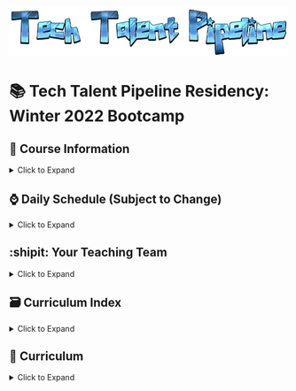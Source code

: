 ![TTP](./www/TTP_Logo_1.png)

# 📚 Tech Talent Pipeline Residency: Winter 2022 Bootcamp

## :scroll: Course Information

<details><summary>Click to Expand</summary>

- Class Days and Times

  - Monday - Friday, 10AM - 4PM
  - Dates: January 3, 2022(Monday) - January 28, 2022(Friday)

- [:movie_camera: Zoom Link](https://us02web.zoom.us/j/85857451767?pwd=SVlZbG5UYkhzb0tOaXIzSk9ONTUwdz09)
- [:computer: Slack](https://cunyttp.slack.com/archives/C02N91RHGM9)
- [:notebook: OneNote](https://1drv.ms/u/s!An3mqqGZuSCthdMUP8u8X3kS06rYhg)


</details>

## :watch: Daily Schedule (Subject to Change)

<details><summary>Click to Expand</summary>

10 AM - 12 PM - :speaking_head: Lecture, Review, Demo, Workshop of the Day

12PM - 1 PM - :plate_with_cutlery: Lunch

1PM - 4PM - :keyboard: Continuation of Lecture, Complete The Workshops/Homework For The Day

 </details>

## :shipit: Your Teaching Team

<details><summary>Click to Expand</summary>

### Lead Instructor : Ariel Avshalom(He/Him)

- [:e-mail: Email](csciprofessor+ttp@gmail.com)
- [:card_file_box: LinkedIn](https://www.linkedin.com/in/arielavshalom)
- [:octocat: Github](http://github.com/ArielAvshalom)

### Lead TA: Tenzin Jamyang

- [:e-mail: Email](jamyangu@gmail.com)
- [:card_file_box: LinkedIn](https://www.linkedin.com/in/tenzinjamyang/)
- [:octocat: Github](http://github.com/TenzinJam)

### Teaching Assistants

#### Ariel Benzur

- [:e-mail: Email](aab171@outlook.com)
- [:card_file_box: LinkedIn](https://www.linkedin.com/in/ariel-benzur-01072001/)
- [:octocat: Github](https://github.com/ArielBenz171)

#### Yasmine Kamel

- [:e-mail: Email](yasminecodes@gmail.com)
- [:card_file_box: LinkedIn](https://www.linkedin.com/in/yasmine-kamel/)
- [:octocat: Github](https://github.com/YasmineCodes)

#### Victor Li

- [:e-mail: Email](vliboolean1010@gmail.com)
- [:card_file_box: LinkedIn](https://www.linkedin.com/in/victor-li-b45bab148/)
- [:octocat: Github](https://github.com/victorFFFF)

#### Abi Scholz

- [:e-mail: Email](abi.scholz@gmail.com)
- [:card_file_box: LinkedIn](https://www.linkedin.com/in/abischolz/)
- [:octocat: Github](https://github.com/abischolz)

### Mohammed Shafee

- [:e-mail: Email](m.shafee1993@gmail.com)
- [:card_file_box: LinkedIn](https://www.linkedin.com/in/mohamed-shafee1/)
- [:octocat: Github](https://github.com/Moe82)

### Program Manager: Allan James S. Lapid

- [:e-mail: Email](ajLapid718@gmail.com)
- [:card_file_box: LinkedIn]()
- [:octocat: Github]()

 </details>

## :card_file_box: Curriculum Index

<details><summary>Click to Expand</summary>

Pre-Bootcamp Material

## Week 1

Class Session 1: Pilot Assessment and Tailwind | (01/03/2022)

Class Session 2: Collaborative Workflow I and Introduction to JS | (01/04/2022)

Class Session 3: DOM Manipulation | (01/05/2022)

Class Session 4: Introduction to React | (01/06/2022)

Class Session 5: Introduction to External API Requests and ReactJS | (01/07/2022)

## Week2

Class Session 6: Introduction to External API Requests and in-depth ReactJS classes and functions | (01/10/2021)

Class Session 7: APIs, JSon, Hooks, Promises and Async | (01/12/2021)

Class Session 8: React Router and React Context | (01/13/2021)

Class Session 9: Introduction to NodeJS | (01/14/2021))

Class Session 10: Introduction to Express | (01/15/2021))

## Week 3

Class Session 11: PostgreSQL/Sequelize I| (01/18/2021))

Class Session 12: PostgreSQL/Sequelize II| (01/19/2021))

Class Session 13: CRUD App I | (01/20/2021))

Class Session 14: CRUD App II | (01/21/2021))

## Week 4

[comment]: # "Class Session 15: Project Building I | (01/25/2021))"

[comment]: # "Class Session 16: Project Building II | (01/26/2021))"

[comment]: # "Class Session 17: Project Building III | (01/27/2021))"

[comment]: # "Class Session 18: Project Building IV | (01/28/2021))"

[comment]: # "Class Session 19: Exit Assessment and Demo Day | (01/29/2021))"

</details>

## :school: Curriculum

<details><summary>Click to Expand</summary>

### Pre-Bootcamp Material

[Fundamentals of Javascript Repo](https://github.com/ttp-residency-2020/Assignment-0)

### Week 1

Welcome! We will be going over alot this week! This week includes tailwind, git workflow, javascript, The DOM, and React!

<details><summary>Click to open</summary>

#### Day 1: Pilot Assessment and Tailwind

<details><summary>Click to Expand</summary>

Goals:
  - try your hand at an assessment! You're not expected to be able to answer all of the questions, but by the end of the bootcamp, most of it should be doable!

  - Orientation: what we'll learn and why over the next month

  - Play around with tailwind (a css framework)



| Topic           | Lecture                                                 | Slides                                                                |
| ----------      | -------------------------------------------------       | -------------------------------------------------------------------   |
| CSS Frameworks  | [📺](https://drive.google.com/file/d/1WMS8yGPGHCtB7wZgh_0EON782eYGuu4g/view?usp=sharing)                                       | [🖼️](https://1drv.ms/u/s!An3mqqGZuSCthdMdVebOdy9JsowCfg?e=Aoiwsd)    |

Assignment(s):
This assignment is to get your feet wet, there is no submission required.

GitHub is one of the most popular collaboration hosting platforms out there. In order to familiarize yourself with it, either install git-it-electron (first link) or run githug (second link) with ruby.

Then play the game available and learn some practical github (and git) in a fun and interactive way!

- https://github.com/jlord/git-it-electron
- https://github.com/Gazler/githug

</details>

#### Day 2: Onboarding, Git/Github/Collaborative Software Development (Pair Programming)

<details><summary>Click to Expand</summary>


Pre-Readings:

- [HubSpot's Github intro](https://product.hubspot.com/blog/git-and-github-tutorial-for-beginners)

- [Git Codecademy Tutorial](https://www.codecademy.com/learn/learn-git)

- [Writing good commit messages](https://medium.com/compass-true-north/writing-good-commit-messages-fc33af9d6321)

- [Advanced Git Workflow](https://www.atlassian.com/git/tutorials/comparing-workflows)

| Topic      | Lecture                                                           | Slides                                                                                                     |
| ---------- | ----------------------------------------------------------------------------- | ------------------------------------------------------------------------------------------- |
| Git Part 1 | [📺](https://drive.google.com/file/d/1GMIl7Vp4z5X9LkC35BqzpwmFWxOhuBw4/view?usp=sharing) | [🖼️](https://docs.google.com/presentation/d/12tgnThkuKGHpbxZEv2RTWOTLpViL1O3hcHEGNJv9Wzo/edit?usp=sharing) |
| Git Part 2 | [📺](https://drive.google.com/file/d/1G2xBB109gbvIDMrsMc2_49f4Xm5swIyE/view?usp=sharing) | [🖼️](https://docs.google.com/presentation/d/1Qkz1Z83P2b2EUFDrMN8L1X7BcMwZzzkSqCKCI8INH78/edit?usp=sharing) |

Assignment(s):

- [Collaboration Workshop Assignment #1](https://docs.google.com/document/d/1Yp10nGa09vAWzIlCxmkayuEf2RhKN0UhakKl_Zgplak)
- [About Students Assignment 1.5](https://1drv.ms/w/s!An3mqqGZuSCthdMgVlSlgbpK_I6Xww?e=pFgRBe)

Additional Resources:

Adding git your machine:

- https://www.atlassian.com/git/tutorials/install-git
- https://git-scm.com/book/en/v2/Getting-Started-Installing-Git
- https://help.github.com/en/github/using-git/getting-started-with-git-and-github

Git Workflow:

-https://www.atlassian.com/git/tutorials/comparing-workflows/gitflow-workflow

Git Cheat Sheets:

- https://education.github.com/git-cheat-sheet-education.pdf
- https://www.atlassian.com/git/tutorials/atlassian-git-cheatsheet
- https://www.git-tower.com/learn/cheat-sheets/vcs-workflow

Git Tutorial Videos:

- https://www.youtube.com/watch?v=HVsySz-h9r4&t=443s&ab_channel=CoreySchafer
- https://www.youtube.com/watch?v=SWYqp7iY_Tc&ab_channel=TraversyMedia
- [Merge Conflicts](https://www.youtube.com/watch?v=XX-Kct0PfFc&ab_channel=TheNetNinja)


</details>

#### Day 3: Javascript Basics Overview

<details><summary>Click to Expand</summary>

Pre-Readings:

- [Eloquent Javascript Chapter 3: Functions](http://eloquentjavascript.net/03_functions.html)

- [Eloquent Javascript Chapter 4: Objects and Arrays](http://eloquentjavascript.net/04_data.html)

- [Eloquent Javascript Chapter 5: Higher Order Function](http://eloquentjavascript.net/05_higher_order.html)

| Topic            | Lecture                                                                                                                  | Slides                                                                                   |
| ---------------- | ------------------------------------------------------------------------------------------------------------------------ | ---------------------------------------------------------------------------------------- |
| Javascript!      | [📺](https://youtu.be/QMrNICSDqyo) | [🖼️](https://drive.google.com/file/d/1JL2pjlW0np5sxY8uKLQdU_W8vd3PPXdM/view?usp=sharing) |
| More Javascript! | [📺](https://youtu.be/WVKrV0Uz79U) | [🖼️](https://drive.google.com/file/d/1RAYPYLNmtDRqLy1bBFuDxpqsiOnYOpRg/view?usp=sharing) |

[TAs JavaScript Examples](https://github.com/ArielAvshalom/JavaScript-Examples)

Assignment(s):

- [Assignment #2](https://docs.google.com/document/d/1sB2_tX6U8_OiLHNrqa2KSleKFE_SjOkl9uO_IC_hLh8/edit?usp=sharing)

Additional Resources:

- [Repl Link](https://repl.it/@DBorhara/TTPWiinter2021JS#index.js)
- [Awwwards Site](https://www.awwwards.com/websites/reactjsdah/)

</details>

#### Day 4 : DOM Manipulation

<details><summary>Click to Expand</summary>

Pre-Readings:

- [Eloquent Javascript Chapter 13: Javascript and the Browser](http://eloquentjavascript.net/13_browser.html)

- [Eloquent Javascript Chapter 14: The Document Object Model](http://eloquentjavascript.net/14_dom.html)

- [Eloquent Javascript Chapter 15: Handling Events](http://eloquentjavascript.net/15_event.html)

- [A Series of DOM Slides](https://www.teaching-materials.org/jsweb/slides/dom#/)

| Topic   | Lecture   | Slides/Repo  |
| ------- | ----------------- | ---------------------------------------------------------------------------------------------------------- |
| The DOM | [📺](https://youtu.be/tCEd2o-3n8g) | [🖼️](https://docs.google.com/presentation/d/1TjI1htHMMbvmoN0A4RcgepSKP-AJ-z08XzVXWD_ZBOk/edit?usp=sharing) |
| JS OOP  | [📺](https://youtu.be/X3RorjoUiiw) | [:desktop_computer:](https://github.com/tenzinjam/oopinjs)


Assignment(s):

- [Assignment #3: DOM Challenges I](https://docs.google.com/document/d/1kY-L3-Nc1tGqcqNZMfxgRvQ6FBvQ6J8fFknki0BE8Ps/edit?usp=sharing)

- [Assignment #4: DOM Challenges II](https://docs.google.com/document/d/1LPxdisEKHdqf9Xs9khDEQzMvtrOWNumcW_h700jP8Z8/edit?usp=sharing)

- [Assignment #5: DOM Challenges III](https://docs.google.com/document/d/1ZoWo5FtpiWP7LxsskteMGYPoYWQWzCsaHB2xjrLAqfA/edit?usp=sharing)

Additional Resource:

- [Homemade Reducer](https://repl.it/@DBorhara/Reduceeeeerrr#index.js)

- [List of JS Events](https://developer.mozilla.org/en-US/docs/Web/Events)

- [HTML Collection vs NodeList](https://teamtreehouse.com/community/understanding-the-difference-between-an-htmlcollection-and-a-nodelist)

- [NodeList Docs](https://developer.mozilla.org/en-US/docs/Web/API/NodeList)

Useful video series on the DOM:

- [Part 1](https://www.youtube.com/watch?v=l-0nPnSvbX8)

- [Part 2](https://www.youtube.com/watch?v=8LWQNnVAMh4)

- [Part 3](https://www.youtube.com/watch?v=QE1YQnhntgw)

</details>

#### Day 5 : Introduction to React

<details><summary>Click to Expand</summary>

Pre-Readings:

- [React: Hello World](https://reactjs.org/docs/hello-world.html)

- [React: Introducing JSX](https://reactjs.org/docs/introducing-jsx.html)

- [React: Rendering Elements](https://reactjs.org/docs/rendering-elements.html)

- [React: Components and Props](https://reactjs.org/docs/components-and-props.html)

- [React: State and Lifecycle](https://reactjs.org/docs/state-and-lifecycle.html)

- [React: Handling Events](https://reactjs.org/docs/handling-events.html)

- [React: Conditional Rendering](https://reactjs.org/docs/conditional-rendering.html)

- [React: List and Keys](https://reactjs.org/docs/lists-and-keys.html)

- [React: Forms](https://reactjs.org/docs/forms.html)

- [React: Lifting State Up](https://reactjs.org/docs/lifting-state-up.html)

- [React: Composition vs Inheritance](https://reactjs.org/docs/composition-vs-inheritance.html)

- [Thinking in React](https://reactjs.org/docs/thinking-in-react.html)

- [React: An Overview via Videos](https://www.youtube.com/watch?v=FRjlF74_EZk&list=PLruo2gSoqleiMVEIqmvZkIpFEN_TPt0hR)

  _Reading for the weekend_:

- [ReactJS: Quick Guide](https://www.tutorialspoint.com/reactjs/reactjs_quick_guide.htm) (An Optional Read) (Skip the section on Flux Architecture --- we'll be discussing that in Week 3)

| Topic   | Lecture                                                                                                                   | Slides                                                                                                                   |
| ------- | ------------------------------------------------------------------------------------------------------------------------- | ------------------------------------------------------------------------------------------------------------------------ |
| ReactJS | [📺](https://youtu.be/m1aeRId3yX0) | [🖼️](https://docs.google.com/presentation/d/1ztwgOYekXjr0c58Le8tIWwEcIuwYYLz-9XnLh9NoPB8/edit#slide=id.gb4930cdae2_1_32) |

Passcode: yb20gK!7

##### VsCode Addons

Auto Rename Tag
Auto Close Tag
Bracket Pair Colorizer 2
ESLint
Markdownlint
Path Inellisense
Prettier
vscode-icons

Additional Resources:
[React Docs](https://reactjs.org/docs/getting-started.html)



</details>

</details>








### Week 2

This week we will finish up with React, and go into React-Router, State Management with Redux, and NodeJS.

<details><summary>Click to open</summary>

#### Day 6 : Introduction to External API Requests and ReactJS Continued

Pre-Readings:

[React Lifecyle Methods](https://reactjs.org/docs/state-and-lifecycle.html)

- [Promises](https://developer.mozilla.org/en-US/docs/Web/JavaScript/Reference/Global_Objects/Promise)

- [Fetch API](https://developer.mozilla.org/en-US/docs/Web/API/Fetch_API)

| Topic                  | Lecture                                                                                                                 | Slides                                                                                   |
| ---------------------- | ----------------------------------------------------------------------------------------------------------------------- | ---------------------------------------------------------------------------------------- |
| React Class Components and Life Cycle   | 📺(https://youtu.be/wswiShANrOE) | [🖼️](https://drive.google.com/file/d/1HXGVusEsJjIVsYaMyscbwiLwggMphV2s/view?usp=sharing) |
| React Function Components and Events        | 📺[https://youtu.be/WpN9K5WtC1w]                                                                                                    | [🖼️](https://drive.google.com/file/d/1n_wwOKf6cjvAQPYK7Z0P3qN_mRw82ozY/view?usp=sharing) |
| AJAX, fetch, and Axios | 📺[Insert Link Here]                                                                                                    | [🖼️](https://drive.google.com/file/d/1xMVz85U_cwgEqjynGaEMfwT_JNYbI1E6/view?usp=sharing) |
| Promises               | 📺[Insert Link Here]                                                                                                    | [🖼️](https://drive.google.com/file/d/1xVo6kagZiOvdXexzT7ujiIXZTFC2ov0F/view?usp=sharing) |

Access Passcode: w.4@7Tc=

[Class React Code](https://github.com/ArielAvshalom/Cars-using-React-Classes)
[Functional React Code](https://github.com/ArielAvshalom/reactfunctions)


#### Day 7 : Fetch, async, await and functional hooks

Pre-Readings:

- [React Router Resource 1](https://codeburst.io/getting-started-with-react-router-5c978f70df91)
- [React Router Resource 2](https://reacttraining.com/react-router/web/guides/quick-start)
- [React Router Resource #3](https://reacttraining.com/react-router/web/guides/philosophy)
- [React Router Resource #4](https://www.techiediaries.com/react-router-dom-v4/)

| Topic        | Lecture                                                                                                                 | Slides                                                                       |
| ------------ | ----------------------------------------------------------------------------------------------------------------------- | ---------------------------------------------------------------------------- |
| Fetch async await| 📺(https://youtu.be/8Eh8L8ms30E) | [🖼️](https://drive.google.com/file/d/1X7DB3LbAPPPEklKE-359GVKKFFsDGOg3/view) |
| React Functional Hooks              |📺(https://youtu.be/HfnPddlM0vE)                                  |

Access Passcode: Z6r+ANfw

Assignment(s):
New teams for these assignments!
- Due Monday at 10 AM
  - [Assignment #6](https://gist.github.com/ajLapid718/6abcbd05383b178d200ea00a09edd0bc)
  - [Assignment #7](https://gist.github.com/ajLapid718/dfc6f6c7377336d916686bb148c031c1)
  - [DOM Challenges III with ReactJS: Assignment #8](https://docs.google.com/document/d/1Wk--Xn8oTGWk6Lv39jl--8JtGC-MJQ49Qadv1Y0bv2s/edit)


Additional Resources:

- [Live Code Pokemon API](https://github.com/DBorhara/liveClassDemoTTPWinter)

- [Handling Multiple Inputs With One HandleChange Function](https://medium.com/@tmkelly28/handling-multiple-form-inputs-in-react-c5eb83755d15)

- [An Approach for a Cancel Button](https://medium.com/@justintulk/best-practices-for-resetting-an-es6-react-components-state-81c0c86df98d)

- [Sabe React Tutorial](https://sabe.io/tutorials/getting-started-with-react)
- [Async/Await](https://www.youtube.com/watch?v=vn3tm0quoqE&t=170s)

- [Conditional Rendering: I](https://react-cn.github.io/react/tips/if-else-in-JSX.html)
- [Conditional Rendering: II](http://devnacho.com/2016/02/15/different-ways-to-add-if-else-statements-in-JSX/) (Be aware of all options, but disregard Option 2 for the time being)
- [Conditional Rendering: III](https://reactjs.org/docs/conditional-rendering.html)

- [Expected Behavior of Form/Folder Exercises](https://545q7.codesandbox.io/)
- [Bank of React Assignment](https://gist.github.com/ajLapid718/0a95c08420ea645735bac88113928f63)

#### Day 8 : State Management with Hooks and context && React Router and Client-Side Routing In a Single-Page-Application

Pre-Readings:

- [Redux Tutorial by Dan Abramov](https://egghead.io/courses/getting-started-with-redux)
- [Follow Up Redux Tutorial by Dan Abramov](https://egghead.io/courses/building-react-applications-with-idiomatic-redux)

| Topic                         | Lecture                                                                                                                 | Slides                                                                                   |
| ----------------------------- | ----------------------------------------------------------------------------------------------------------------------- | ---------------------------------------------------------------------------------------- |
| useContext and useReducer hooks    | 📺(https://youtu.be/LTQbzS8RBrA) | [🖼️](https://drive.google.com/file/d/1lg62vSdB3kS0PHBQJrzfNuCfgq7v7Ed6/view?usp=sharing) |
| Router continued | 📺(https://youtu.be/E1wY20Vi87c)                                                                                                                     | [🖼️](https://drive.google.com/file/d/1T4kvykmcM2MvKvnExjopJv2i4cOjZw1O/view?usp=sharing) |
| Redux Middleware Slides       | N/A                                                                                                                     | [🖼️](https://drive.google.com/file/d/13D5Wv4-evRB9FUgRlr9cH_vPE0oRgafi/view?usp=sharing) |
| Redux Thunk Middleware Slides | N/A                                                                                                                     | [🖼️](https://drive.google.com/file/d/1CWDPOigoVDwZDc4iLEpJMJ7MN42cT3qI/view?usp=sharing) |

Our GitHub hooks examples from the morning:
[Use State, Use Reducer and Use Context,](https://github.com/ArielAvshalom/reducer)


Additional Resources:

-[Redux Set Up Checklist](https://docs.google.com/document/d/1PFQ0eg-CzBW1i7dVV_VtWhvkjQ3ssqGSPWbqi5w9dJ0/edit?usp=sharing)

- [What Thunks Are, What They Solve, and Other Options](https://medium.com/fullstack-academy/thunks-in-redux-the-basics-85e538a3fe60)

- [Free "Learn Redux" Course by Wes Bos](https://learnredux.com/)
- [Redux-Thunk Explanation](https://learn.co/lessons/redux-thunk-readme)
- [React-Redux Gist](https://gist.github.com/ajLapid718/5597d565c3090955c22ae0e2b6a2ca84)
- [Redeux](https://github.com/ajLapid718/Redeux)
  - A repository with different branches containing code that briefly goes over Redux-Thunks, Redux-Saga, Redux-Loop, Redux-Promise, and Redux-Observable
  - Also a valuable resource to review barrel files, code splitting and organization, combineReducers(), and Redux middleware such as redux-logger

#### Day 9 : Introduction to NodeJS

| Topic         | Lecture                                                                                                                 | Slides                                                                                   |
| ------------- | ----------------------------------------------------------------------------------------------------------------------- | ---------------------------------------------------------------------------------------- |
| Intro to Node | 📺(https://youtu.be/ZelQe5LnR9Y) | [🖼️](https://drive.google.com/file/d/1ipobX-kGeBf7bW5cshE7Nx3PS3dwpY9z/view?usp=sharing) |
| Yasmine and Abi showcase lifecycle vs hooks!           | 📺(https://youtu.be/wk4JatKHojw)                                                                                                                      | [🖼️](https://drive.google.com/file/d/1HBf6oLbu5VIBfFM2P-a2A2FYmFaN_4W4/view?usp=sharing) |

[code from office hour](https://github.com/YasmineCodes/TTP)


Additional Resources:

- [JavaScript Conference 2014: The Event Loop](https://www.youtube.com/watch?v=8aGhZQkoFbQ&feature=youtu.be&t=676) <= _The entire video is recommended to understand Node's async implementation, but the core explanation begins around 11 minutes into the video_

- [NodeJS: Module Exports](https://www.sitepoint.com/understanding-module-exports-exports-node-js/) <= _Main Takeaway: A deeper understanding of Node's module system_

- [JavaScript Conference 2019: 10 Things I Regret About NodeJS by the creator of NodeJS](https://www.youtube.com/watch?v=M3BM9TB-8yA&vl=en)

- [Express Codecademy Tutorial](https://www.codecademy.com/learn/learn-express)

#### Day 10 : Introduction to Express

| Topic            | Lecture                                                                                                                   | Slides                                                                                   |
| ---------------- | ------------------------------------------------------------------------------------------------------------------------- | ---------------------------------------------------------------------------------------- |
| Intro to Express | [📺](https://youtu.be/qdH27iNPjcs) | [🖼️](https://drive.google.com/file/d/16awMgO3cPkabEpa08NZCaOjFH7J9E1Yg/view?usp=sharing) |
|Express Routing |[📺](https://youtu.be/n70gf9M0GdI) | |


</details>

[express example](https://github.com/ArielAvshalom/express-for-ttp)

[comment]: # "![Construction](./www/Under_Construction.png)"


### Week 3

Databases/Sequelize/PostgresSQL andCapstone Project Starts

<details><summary>Click to open</summary>

#### Day 11 : PostgreSQL/Sequelize I

| Topic                          | Lecture                                                                                                                  | Slides                                                                                   |
| ------------------------------ | ------------------------------------------------------------------------------------------------------------------------ | ---------------------------------------------------------------------------------------- |
| Intro to PostgresSQL Databases | [📺](https://youtu.be/tLDeneWNTe4) | [🖼️](https://drive.google.com/file/d/1lrJMJQ6sIN9Xk0AImzOgTKkXh741VI3p/view?usp=sharing) |
| PostgreSQL part 2 diagramming and database design |  [📺](https://youtu.be/Hk95hcw-pLo)                              | [🖼️](https://drive.google.com/file/d/1m-xlhm4QL93bxWvYsR0MVhF13a9USEXH/view)             |
| Sequelize                      |                                                                                                                          | [🖼️](https://drive.google.com/file/d/1aiuzts6wny4Wk0ipB_ohBk3CJzOmr65M/view?usp=sharing) |

Access Passcode: &d46%@F?

- [Sequelize Querying and Associations: Part I](https://gist.github.com/ajLapid718/ca67efc0360c617e5eebb6f1342ae53e)
- [Sequelize Querying and Associations: Part II](https://gist.github.com/ajLapid718/dfb48815a7472e9f6df09131bd0a7d49)

- Due Thursday at 10 AM:
  - [Assignment 10 psql](https://tinyurl.com/ttpa10)

Additional Resources:

- [SQLBolt Tutorial](https://sqlbolt.com/)
- [SQLZoo Tutorial](https://sqlzoo.net/)
- [Tom Kelly Sequelize Docs](https://github.com/tmkelly28/sequelize-reference)

Group Project #1:
[Fullstack CRUD Application](https://docs.google.com/document/d/1tKiSJiPBnQTKzcUehzOYwn1Dv5V4uYO4-rTO0t3rQxM/edit#heading=h.7nze431u3zaf)

#### Day 12 : PostgreSQL/pg-node and more express

| Topic                              | Lecture                                                                                                                  | Slides                                                                                   |
| ---------------------------------- | ------------------------------------------------------------------------------------------------------------------------ | ---------------------------------------------------------------------------------------- |
| Intro To Schemas                   | [📺](https://us02web.zoom.us/rec/share/U8vJyP4UMmhNTzbMGDecZBu22stXypBx2p1hy27QoL-98tLv_XCQeclAMJKDMF8.NlH6gPdCeeuM8ZdZ) | [🖼️](https://drive.google.com/file/d/16cL5H3i5Yo9S2GNDqQJrFOHfT9QZbOKI/view?usp=sharing) |
| Introduction To ORMs               | 📺[Insert Link Here]                                                                                                     | [🖼️](https://drive.google.com/file/d/1uuGYZ-ag-NXMTLt1yp63mIdsGp_mYAWJ/view?usp=sharing) |
| Rounding Out Express and Sequelize | 📺[Insert Link Here]                                                                                                     | [🖼️](https://drive.google.com/file/d/1X13dFSydJiMV1Xfg6a5qyrMfwJfvQQ6d/view?usp=sharing) |


 [Sample Code](https://github.com/ArielAvshalom/Example-CRUD-API-for-TTP)
 [Cliff's Resume Talk](https://youtu.be/ogYtQ3_oADQ)


#### Day 13 : CRUD APP

CRUD Kickoff and Review Session with Dino
[📺](https://us02web.zoom.us/rec/share/dwwmxPhpeQ14AgTD3NgaYwioTZiBJDi450bJGCOAZG0NhOHm4k_8Wyhg3qgEAxvu.IXeRg7Jz6f7yTXvK)

Access Passcode: !s@0k89f

#### Day 14 : CRUD APP II

Review Session with Dino-mite!
[📺](https://us02web.zoom.us/rec/share/kgTYrpw-doEc3RA0jZ0BxngON5FVbwC_m6IRU_mUSmIfJ0eo8VfCJjkVn5bjMhAx.vn49CWNNY84a7JDe)

Access Passcode: FqtC.5c*

</details>

### Week 4

Capstone Project, Demo Day, and Exit Assessment

<details><summary>Click to open</summary>
</details>
